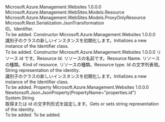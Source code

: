 <Type Name="Identifier" FullName="Microsoft.Azure.Management.WebSites.Models.Identifier">
  <TypeSignature Language="C#" Value="public class Identifier : Microsoft.Azure.Management.WebSites.Models.ProxyOnlyResource" />
  <TypeSignature Language="ILAsm" Value=".class public auto ansi beforefieldinit Identifier extends Microsoft.Azure.Management.WebSites.Models.ProxyOnlyResource" />
  <TypeSignature Language="DocId" Value="T:Microsoft.Azure.Management.WebSites.Models.Identifier" />
  <TypeSignature Language="VB.NET" Value="Public Class Identifier&#xA;Inherits ProxyOnlyResource" />
  <TypeSignature Language="F#" Value="type Identifier = class&#xA;    inherit ProxyOnlyResource" />
  <AssemblyInfo>
    <AssemblyName>Microsoft.Azure.Management.Websites</AssemblyName>
    <AssemblyVersion>1.0.0.0</AssemblyVersion>
  </AssemblyInfo>
  <Base>
    <BaseTypeName>Microsoft.Azure.Management.WebSites.Models.Resource</BaseTypeName>
    <BaseTypeName FrameworkAlternate="azure-dotnet">Microsoft.Azure.Management.WebSites.Models.ProxyOnlyResource</BaseTypeName>
  </Base>
  <Interfaces />
  <Attributes>
    <Attribute>
      <AttributeName>Microsoft.Rest.Serialization.JsonTransformation</AttributeName>
    </Attribute>
  </Attributes>
  <Docs>
    <summary>
            <span data-ttu-id="b9869-101">ID。</span><span class="sxs-lookup"><span data-stu-id="b9869-101">Identifier.</span></span>
            </summary>
    <remarks>To be added.</remarks>
  </Docs>
  <Members>
    <Member MemberName=".ctor">
      <MemberSignature Language="C#" Value="public Identifier ();" />
      <MemberSignature Language="ILAsm" Value=".method public hidebysig specialname rtspecialname instance void .ctor() cil managed" />
      <MemberSignature Language="DocId" Value="M:Microsoft.Azure.Management.WebSites.Models.Identifier.#ctor" />
      <MemberSignature Language="VB.NET" Value="Public Sub New ()" />
      <MemberType>Constructor</MemberType>
      <AssemblyInfo>
        <AssemblyName>Microsoft.Azure.Management.Websites</AssemblyName>
        <AssemblyVersion>1.0.0.0</AssemblyVersion>
      </AssemblyInfo>
      <Parameters />
      <Docs>
        <summary>
            <span data-ttu-id="b9869-102">識別子のクラスの新しいインスタンスを初期化します。</span><span class="sxs-lookup"><span data-stu-id="b9869-102">Initializes a new instance of the Identifier class.</span></span>
            </summary>
        <remarks>To be added.</remarks>
      </Docs>
    </Member>
    <Member MemberName=".ctor">
      <MemberSignature Language="C#" Value="public Identifier (string id = null, string name = null, string kind = null, string type = null, string identifierId = null);" />
      <MemberSignature Language="ILAsm" Value=".method public hidebysig specialname rtspecialname instance void .ctor(string id, string name, string kind, string type, string identifierId) cil managed" />
      <MemberSignature Language="DocId" Value="M:Microsoft.Azure.Management.WebSites.Models.Identifier.#ctor(System.String,System.String,System.String,System.String,System.String)" />
      <MemberSignature Language="VB.NET" Value="Public Sub New (Optional id As String = null, Optional name As String = null, Optional kind As String = null, Optional type As String = null, Optional identifierId As String = null)" />
      <MemberSignature Language="F#" Value="new Microsoft.Azure.Management.WebSites.Models.Identifier : string * string * string * string * string -&gt; Microsoft.Azure.Management.WebSites.Models.Identifier" Usage="new Microsoft.Azure.Management.WebSites.Models.Identifier (id, name, kind, type, identifierId)" />
      <MemberType>Constructor</MemberType>
      <AssemblyInfo>
        <AssemblyName>Microsoft.Azure.Management.Websites</AssemblyName>
        <AssemblyVersion>1.0.0.0</AssemblyVersion>
      </AssemblyInfo>
      <Parameters>
        <Parameter Name="id" Type="System.String" />
        <Parameter Name="name" Type="System.String" />
        <Parameter Name="kind" Type="System.String" />
        <Parameter Name="type" Type="System.String" />
        <Parameter Name="identifierId" Type="System.String" />
      </Parameters>
      <Docs>
        <param name="id"><span data-ttu-id="b9869-103">リソース id です。</span><span class="sxs-lookup"><span data-stu-id="b9869-103">Resource Id.</span></span></param>
        <param name="name"><span data-ttu-id="b9869-104">リソースの名前です。</span><span class="sxs-lookup"><span data-stu-id="b9869-104">Resource Name.</span></span></param>
        <param name="kind"><span data-ttu-id="b9869-105">リソースの種類。</span><span class="sxs-lookup"><span data-stu-id="b9869-105">Kind of resource.</span></span></param>
        <param name="type"><span data-ttu-id="b9869-106">リソースの種類。</span><span class="sxs-lookup"><span data-stu-id="b9869-106">Resource type.</span></span></param>
        <param name="identifierId"><span data-ttu-id="b9869-107">Id の文字列表現。</span><span class="sxs-lookup"><span data-stu-id="b9869-107">String representation of the identity.</span></span></param>
        <summary>
            <span data-ttu-id="b9869-108">識別子のクラスの新しいインスタンスを初期化します。</span><span class="sxs-lookup"><span data-stu-id="b9869-108">Initializes a new instance of the Identifier class.</span></span>
            </summary>
        <remarks>To be added.</remarks>
      </Docs>
    </Member>
    <Member MemberName="IdentifierId">
      <MemberSignature Language="C#" Value="public string IdentifierId { get; set; }" />
      <MemberSignature Language="ILAsm" Value=".property instance string IdentifierId" />
      <MemberSignature Language="DocId" Value="P:Microsoft.Azure.Management.WebSites.Models.Identifier.IdentifierId" />
      <MemberSignature Language="VB.NET" Value="Public Property IdentifierId As String" />
      <MemberSignature Language="F#" Value="member this.IdentifierId : string with get, set" Usage="Microsoft.Azure.Management.WebSites.Models.Identifier.IdentifierId" />
      <MemberType>Property</MemberType>
      <AssemblyInfo>
        <AssemblyName>Microsoft.Azure.Management.Websites</AssemblyName>
        <AssemblyVersion>1.0.0.0</AssemblyVersion>
      </AssemblyInfo>
      <Attributes>
        <Attribute>
          <AttributeName>Newtonsoft.Json.JsonProperty(PropertyName="properties.id")</AttributeName>
        </Attribute>
      </Attributes>
      <ReturnValue>
        <ReturnType>System.String</ReturnType>
      </ReturnValue>
      <Docs>
        <summary>
            <span data-ttu-id="b9869-109">取得または id の文字列形式を設定します。</span><span class="sxs-lookup"><span data-stu-id="b9869-109">Gets or sets string representation of the identity.</span></span>
            </summary>
        <value>To be added.</value>
        <remarks>To be added.</remarks>
      </Docs>
    </Member>
  </Members>
</Type>